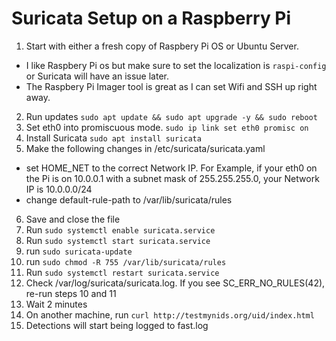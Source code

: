 # Suricata Setup on a Raspberry Pi 

1. Start with either a fresh copy of Raspbery Pi OS or Ubuntu Server. 
- I like Raspbery Pi os but make sure to set the localization is `raspi-config` or Suricata will have an issue later. 
- The Raspbery Pi Imager tool is great as I can set Wifi and SSH up right away.
2. Run updates `sudo apt update && sudo apt upgrade -y && sudo reboot`
3. Set eth0 into promiscuous mode.  `sudo ip link set eth0 promisc on`
4. Install Suricata `sudo apt install suricata`
5. Make the following changes in /etc/suricata/suricata.yaml
- set HOME_NET to the correct Network IP.  For Example, if your eth0 on the Pi is on 10.0.0.1 with a subnet mask of 255.255.255.0, your Network IP is 10.0.0.0/24
- change default-rule-path to /var/lib/suricata/rules
6. Save and close the file 
7. Run `sudo systemctl enable suricata.service`
8. Run `sudo systemctl start suricata.service`
9. run `sudo suricata-update`
10. run `sudo chmod -R 755 /var/lib/suricata/rules`
11. Run `sudo systemctl restart suricata.service`
12. Check /var/log/suricata/suricata.log.  If you see SC_ERR_NO_RULES(42), re-run steps 10 and 11 
13. Wait 2 minutes 
14. On another machine, run `curl http://testmynids.org/uid/index.html` 
15. Detections will start being logged to fast.log
